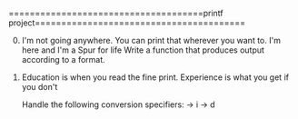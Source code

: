 =====================================printf project========================================

0. I'm not going anywhere. You can print that wherever you want to. I'm here and I'm a Spur for life
        Write a function that produces output according to a format.

1. Education is when you read the fine print. Experience is what you get if you don't
    
    Handle the following conversion specifiers:
        -> i
        -> d

